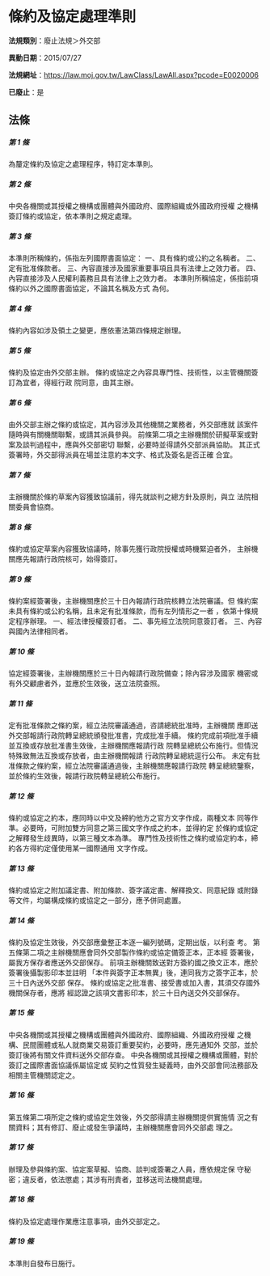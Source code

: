 # 條約及協定處理準則

**法規類別**：廢止法規＞外交部

**異動日期**：2015/07/27  

**法規網址**：https://law.moj.gov.tw/LawClass/LawAll.aspx?pcode=E0020006

**已廢止**：是



## 法條
##### 第 1 條
為釐定條約及協定之處理程序，特訂定本準則。

##### 第 2 條
中央各機關或其授權之機構或團體與外國政府、國際組織或外國政府授權
之機構簽訂條約或協定，依本準則之規定處理。

##### 第 3 條
本準則所稱條約，係指左列國際書面協定：
一、具有條約或公約之名稱者。
二、定有批准條款者。
三、內容直接涉及國家重要事項且具有法律上之效力者。
四、內容直接涉及人民權利義務且具有法律上之效力者。
本準則所稱協定，係指前項條約以外之國際書面協定，不論其名稱及方式
為何。

##### 第 4 條
條約內容如涉及領土之變更，應依憲法第四條規定辦理。

##### 第 5 條
條約及協定由外交部主辦。
條約或協定之內容具專門性、技術性，以主管機關簽訂為宜者，得經行政
院同意，由其主辦。

##### 第 6 條
由外交部主辦之條約或協定，其內容涉及其他機關之業務者，外交部應就
該案件隨時與有關機關聯繫，或請其派員參與。
前條第二項之主辦機關於研擬草案或對案及談判過程中，應與外交部密切
聯繫，必要時並得請外交部派員協助。
其正式簽署時，外交部得派員在場並注意約本文字、格式及簽名是否正確
合宜。

##### 第 7 條
主辦機關於條約草案內容獲致協議前，得先就談判之總方針及原則，與立
法院相關委員會協商。

##### 第 8 條
條約或協定草案內容獲致協議時，除事先獲行政院授權或時機緊迫者外，
主辦機關應先報請行政院核可，始得簽訂。

##### 第 9 條
條約案經簽署後，主辦機關應於三十日內報請行政院核轉立法院審議。但
條約案未具有條約或公約名稱，且未定有批准條款，而有左列情形之一者
，依第十條規定程序辦理。
一、經法律授權簽訂者。
二、事先經立法院同意簽訂者。
三、內容與國內法律相同者。

##### 第 10 條
協定經簽署後，主辦機關應於三十日內報請行政院備查；除內容涉及國家
機密或有外交顧慮者外，並應於生效後，送立法院查照。

##### 第 11 條
定有批准條款之條約案，經立法院審議通過，咨請總統批准時，主辦機關
應即送外交部報請行政院轉呈總統頒發批准書，完成批准手續。 
條約完成前項批准手續並互換或存放批准書生效後，主辦機關應報請行政
院轉呈總統公布施行。但情況特殊致無法互換或存放者，由主辦機關報請
行政院轉呈總統逕行公布。 
未定有批准條款之條約案，經立法院審議通過後，主辦機關應報請行政院
轉呈總統鑒察，並於條約生效後，報請行政院轉呈總統公布施行。

##### 第 12 條
條約或協定之約本，應同時以中文及締約他方之官方文字作成，兩種文本
同等作準。必要時，可附加雙方同意之第三國文字作成之約本，並得約定
於條約或協定之解釋發生歧異時，以第三種文本為準。
專門性及技術性之條約或協定約本，締約各方得約定僅使用某一國際通用
文字作成。

##### 第 13 條
條約或協定之附加議定書、附加條款、簽字議定書、解釋換文、同意紀錄
或附錄等文件，均屬構成條約或協定之一部分，應予併同處置。

##### 第 14 條
條約及協定生效後，外交部應彙整正本逐一編列號碼，定期出版，以利查
考。
第五條第二項之主辦機關應會同外交部製作條約或協定備簽正本，正本經
簽署後，屬我方保存者應送外交部保存。
前項主辦機關致送對方簽約國之換文正本，應於簽署後攝製影印本並註明
「本件與簽字正本無異」後，連同我方之簽字正本，於三十日內送外交部
保存。
條約或協定之批准書、接受書或加入書，其須交存國外機關保存者，應將
經認證之該項文書影印本，於三十日內送交外交部保存。

##### 第 15 條
中央各機關或其授權之機構或團體與外國政府、國際組織、外國政府授權
之機構、民間團體或私人就商業交易簽訂重要契約，必要時，應先通知外
交部，並於簽訂後將有關文件資料送外交部存查。
中央各機關或其授權之機構或團體，對於簽訂之國際書面協議係屬協定或
契約之性質發生疑義時，由外交部會同法務部及相關主管機關認定之。

##### 第 16 條
第五條第二項所定之條約或協定生效後，外交部得請主辦機關提供實施情
況之有關資料；其有修訂、廢止或發生爭議時，主辦機關應會同外交部處
理之。

##### 第 17 條
辦理及參與條約案、協定案草擬、協商、談判或簽署之人員，應依規定保
守秘密；違反者，依法懲處；其涉有刑責者，並移送司法機關處理。

##### 第 18 條
條約及協定處理作業應注意事項，由外交部定之。

##### 第 19 條
本準則自發布日施行。



